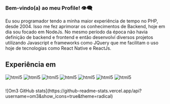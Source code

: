 ### Bem-vindo(a) ao meu Profile! 👁️‍🗨️

Eu sou programador tendo a minha maior experiência de tempo no PHP, desde 2004. Isso me fez aprimorar os conhecimentos de Backend, hoje em dia sou focado em NodeJs.
No mesmo período da época não havia definição de backend e frontend e então desenvolví diversos projetos utilizando Javascript e frameworks como JQuery que me facilitam o uso hoje de tecnologias como React Native e ReactJs.

## Experiência em

<div style="display: inline_block">
<img align="center" alt="html5" src="https://img.shields.io/badge/JavaScript-F7DF1E?style=for-the-badge&logo=javascript&logoColor=black"/>  
<img align="center" alt="html5" src="https://img.shields.io/badge/Node.js-43853D?style=for-the-badge&logo=node.js&logoColor=white"/>  
<img align="center" alt="html5" src="https://img.shields.io/badge/PHP-777BB4?style=for-the-badge&logo=php&logoColor=white"/>  
<img align="center" alt="html5" src="https://img.shields.io/badge/React-20232A?style=for-the-badge&logo=react&logoColor=61DAFB"/>  
<img align="center" alt="html5" src="https://img.shields.io/badge/React_Native-20232A?style=for-the-badge&logo=react&logoColor=61DAFB"/>
<img align="center" alt="html5" src="https://img.shields.io/badge/jQuery-0769AD?style=for-the-badge&logo=jquery&logoColor=white"/>
<img align="center" alt="html5" src="https://img.shields.io/badge/Bootstrap-563D7C?style=for-the-badge&logo=bootstrap&logoColor=white"/>
</div>

<div style="padding:25px 0">
![Om3 GitHub stats](https://github-readme-stats.vercel.app/api?username=om3&show_icons=true&theme=radical)
  </div>
